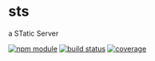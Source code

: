 # sts
a STatic Server

[![npm module][npm-img]][npm-url]
[![build status][travis-img]][travis-url]
[![coverage][coveralls-img]][coveralls-url]

[travis-img]: https://img.shields.io/travis/nodejs-clis/sts/master.svg?style=flat-square
[travis-url]: https://travis-ci.org/nodejs-clis/sts

[npm-img]: https://img.shields.io/npm/v/sts.svg?style=flat-square
[npm-url]: https://www.npmjs.com/package/sts

[coveralls-img]: https://img.shields.io/coveralls/nodejs-clis/sts/master.svg?style=flat-square
[coveralls-url]: https://coveralls.io/github/nodejs-clis/sts?branch=master


